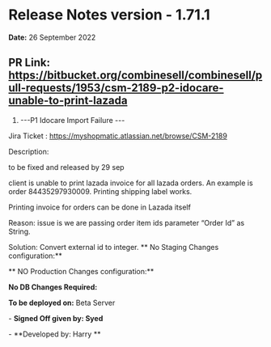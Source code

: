 # Release Notes version - 1.71.1


**Date:** 26 September 2022



## PR Link: https://bitbucket.org/combinesell/combinesell/pull-requests/1953/csm-2189-p2-idocare-unable-to-print-lazada

1. ---P1 Idocare Import Failure ---

Jira Ticket : https://myshopmatic.atlassian.net/browse/CSM-2189

Description: 

to be fixed and released by 29 sep

client is unable to print lazada invoice for all lazada orders. An example is order 84435297930009. Printing shipping label works.


Printing invoice for orders can be done in Lazada itself 

Reason:  issue is we are passing order item ids parameter “Order Id” as String. 

Solution:  Convert external id to integer.
** No Staging Changes configuration:**


** NO Production Changes configuration:**


**No DB Changes Required:**


**To be deployed on:** Beta Server


\- **Signed Off given by: Syed**


\- **Developed by: Harry **